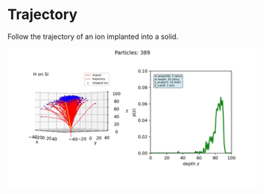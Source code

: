# Trajectory

Follow the trajectory of an ion implanted into a solid.

![Ion Implantation](trajectory.png)
